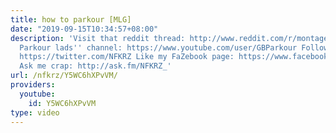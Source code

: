 ```yaml
---
title: how to parkour [MLG]
date: "2019-09-15T10:34:57+08:00"
description: 'Visit that reddit thread: http://www.reddit.com/r/montageparodies/comments/2moeic/how_to_parkour_mlg/
  Parkour lads'' channel: https://www.youtube.com/user/GBParkour Follow me on Twitter:
  https://twitter.com/NFKRZ Like my FaZebook page: https://www.facebook.com/NFKRZ1
  Ask me crap: http://ask.fm/NFKRZ_'
url: /nfkrz/Y5WC6hXPvVM/
providers:
  youtube:
    id: Y5WC6hXPvVM
type: video
---
```

